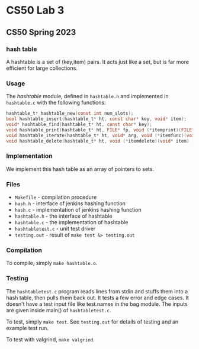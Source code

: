 # CS50 Lab 3
## CS50 Spring 2023

### hash table

A hashtable is a set of (key,item) pairs. It acts just like a set, but is far more efficient for large collections.

### Usage

The *hashtable* module, defined in `hashtable.h` and implemented in `hashtable.c` with the following functions:

```c
hashtable_t* hashtable_new(const int num_slots);
bool hashtable_insert(hashtable_t* ht, const char* key, void* item);
void* hashtable_find(hashtable_t* ht, const char* key);
void hashtable_print(hashtable_t* ht, FILE* fp, void (*itemprint)(FILE* fp, const char* key, void* item));
void hashtable_iterate(hashtable_t* ht, void* arg, void (*itemfunc)(void* arg, const char* key, void* item) );
void hashtable_delete(hashtable_t* ht, void (*itemdelete)(void* item) );
```

### Implementation

We implement this hash table as an array of pointers to sets.

### Files

* `Makefile` - compilation procedure
* `hash.h` - interface of jenkins hashing function
* `hash.c` - implementation of jenkins hashing function
* `hashtable.h` - the interface of hashtable
* `hashtable.c` - the implementation of hashtable
* `hashtabletest.c` - unit test driver
* `testing.out` - result of `make test &> testing.out`

### Compilation

To compile, simply `make hashtable.o`.

### Testing

The `hashtabletest.c` program reads lines from stdin and stuffs them into a hash table, then pulls them back out. It tests a few error and edge cases.
It doesn't have a test input file like test.names in the bag module. The inputs are given inside main() of `hashtabletest.c`.

To test, simply `make test`.
See `testing.out` for details of testing and an example test run.

To test with valgrind, `make valgrind`.